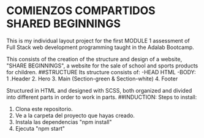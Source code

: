 

# COMIENZOS COMPARTIDOS SHARED BEGINNINGS

This is my individual layout project for the first MODULE 1 assessment of Full Stack web development programming taught in the Adalab Bootcamp.

This consists of the creation of the structure and design of a website, "SHARE BEGINNINGS", a website for the sale of school and sports products for children.
##STRUCTURE
Its structure consists of:
-HEAD HTML
-BODY:
1 .Header
2. Hero
3. Main (Section-green & Section-white)
4. Footer

Structured in HTML and designed with SCSS, both organized and divided into different parts in order to work in parts.
##INDUCTION:
Steps to install:
1. Clona este repositorio.
2. Ve a la carpeta del proyecto que hayas creado.
3. Instala las dependencias "npm install"
4. Ejecuta "npm start"

